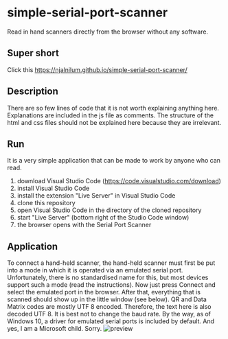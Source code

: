 # simple-serial-port-scanner
Read in hand scanners directly from the browser without any software.

## Super short
Click this
https://njalnilum.github.io/simple-serial-port-scanner/

## Description
There are so few lines of code that it is not worth explaining anything here. Explanations are included in the js file as comments. 
The structure of the html and css files should not be explained here because they are irrelevant.

## Run

It is a very simple application that can be made to work by anyone who can read.
1. download Visual Studio Code (https://code.visualstudio.com/download)
2. install Visual Studio Code
3. install the extension "Live Server" in Visual Studio Code
4. clone this repository
5. open Visual Studio Code in the directory of the cloned repository
6. start "Live Server" (bottom right of the Studio Code window)
7. the browser opens with the Serial Port Scanner

## Application
To connect a hand-held scanner, the hand-held scanner must first be put into a mode in which it is operated via an emulated serial port. Unfortunately, there is no standardised name for this, but most devices support such a mode (read the instructions). 
Now just press Connect and select the emulated port in the browser. After that, everything that is scanned should show up in the little window (see below). QR and Data Matrix codes are mostly UTF 8 encoded. Therefore, the text here is also decoded UTF 8.
It is best not to change the baud rate.
By the way, as of Windows 10, a driver for emulated serial ports is included by default. And yes, I am a Microsoft child. Sorry.
![preview](https://user-images.githubusercontent.com/97474262/220437864-642782b5-00ec-4d0c-a4c6-d09b9f42b164.png)
